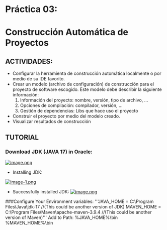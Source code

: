 # Práctica 03:
# **Construcción Automática de Proyectos**

## ACTIVIDADES:
* Configurar la herramienta de construcción automática localmente o por medio de su IDE favorito.
* Crear un modelo (archivo de configuración) de construcción para el proyecto de software escogido. Este modelo debe describir la siguiente información:
  1. Información del proyecto: nombre, versión, tipo de archivo, ...
  2. Opciones de compilación: compilador, versión, ...
  3. Gestión de dependencias: Libs que hace uso el proyecto
* Construir el proyecto por medio del modelo creado.
* Visualizar resultados de construcción

## TUTORIAL
### Download JDK (JAVA 17) in Oracle:
[![image.png](https://i.postimg.cc/C5RvfkVc/image.png)](https://postimg.cc/PvkbgLJD)

* Installing JDK:

[![image-1.png](https://i.postimg.cc/SKKtpwv0/image-1.png)](https://postimg.cc/SnwG6t4V)

* Successfully installed JDK:
[![image.png](https://i.postimg.cc/TPyq0GsP/image.png)](https://postimg.cc/nsJDc8p8)

###Configure Your Environment variables:
'''JAVA_HOME = C:\Program Files\Java\jdk-17 //(This could be another version of JDK)
MAVEN_HOME = C:\Program Files\Maven\apache-maven-3.9.4  //(This could be another version of Maven)'''
Add to Path:
%JAVA_HOME%\bin
%MAVEN_HOME%\bin
